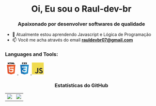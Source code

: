 
<h1 align="center">Oi, Eu sou o Raul-dev-br</h1>
<h3 align="center">Apaixonado por desenvolver softwares de qualidade</h3>

- 🌱 Atualmente estou aprendendo Javascript e Lógica de Programação 
- 📫 Você me acha através do email **rauldevbr07@gmail.com**

<h3 align="left">Languages and Tools:</h3>
<p align="left"><a href="https://www.w3.org/html/" target="_blank" rel="noreferrer"> <img src="https://raw.githubusercontent.com/devicons/devicon/master/icons/html5/html5-original-wordmark.svg" alt="html5" width="40" height="40"/> </a> <a href="https://www.w3schools.com/css/" target="_blank" rel="noreferrer"> <img src="https://raw.githubusercontent.com/devicons/devicon/master/icons/css3/css3-original-wordmark.svg" alt="css3" width="40" height="40"/> </a>  <a href="https://developer.mozilla.org/en-US/docs/Web/JavaScript" target="_blank" rel="noreferrer"> <img src="https://raw.githubusercontent.com/devicons/devicon/master/icons/javascript/javascript-original.svg" alt="javascript" width="40" height="40"/> </a> </p>

<h3 align="center">Estatísticas do GitHub</h3>

<div align="center">

<table>
  <tr>
    <td>
      <img src="https://github-readme-stats.vercel.app/api?username=Raul-dev-br&show_icons=true&theme=merko&border_color=0d1117&bg_color=0d1117" />
    </td>
    <td>
      <img src="https://github-readme-stats.vercel.app/api/top-langs/?username=Raul-dev-br&layout=compact&theme=merko&border_color=0d1117&bg_color=0d1117" />
    </td>
  </tr>
</table>

</div>



